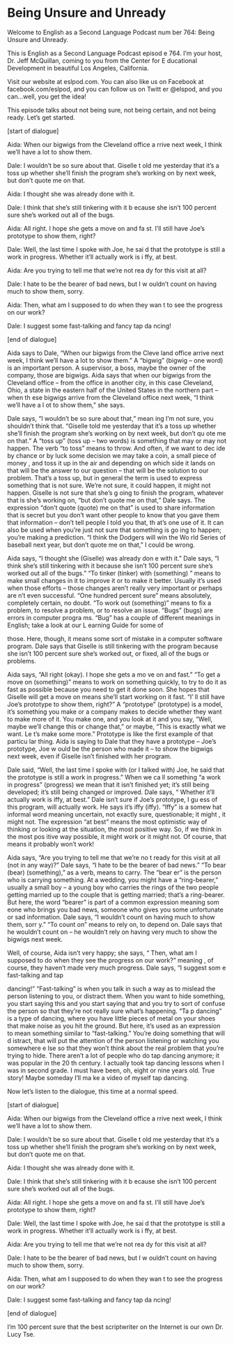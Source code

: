 # Being Unsure and Unready

Welcome to English as a Second Language Podcast num ber 764: Being Unsure and Unready.

This is English as a Second Language Podcast episod e 764.  I’m your host, Dr. Jeff McQuillan, coming to you from the Center for E ducational Development in beautiful Los Angeles, California.

Visit our website at eslpod.com.  You can also like  us on Facebook at facebook.com/eslpod, and you can follow us on Twitt er @elspod, and you can…well, you get the idea!

This episode talks about not being sure, not being certain, and not being ready. Let’s get started.

[start of dialogue]

Aida:  When our bigwigs from the Cleveland office a rrive next week, I think we’ll have a lot to show them.

Dale:  I wouldn’t be so sure about that.  Giselle t old me yesterday that it’s a toss up whether she’ll finish the program she’s working on by next week, but don’t quote me on that.

Aida:  I thought she was already done with it.

Dale:  I think that she’s still tinkering with it b ecause she isn’t 100 percent sure she’s worked out all of the bugs.

Aida:  All right.  I hope she gets a move on and fa st.  I’ll still have Joe’s prototype to show them, right?

Dale:  Well, the last time I spoke with Joe, he sai d that the prototype is still a work in progress.  Whether it’ll actually work is i ffy, at best.

Aida:  Are you trying to tell me that we’re not rea dy for this visit at all?

Dale:  I hate to be the bearer of bad news, but I w ouldn’t count on having much to show them, sorry.

Aida:  Then, what am I supposed to do when they wan t to see the progress on our work?

Dale:  I suggest some fast-talking and fancy tap da ncing!

[end of dialogue]

Aida says to Dale, “When our bigwigs from the Cleve land office arrive next week, I think we’ll have a lot to show them.”  A “bigwig”  (bigwig – one word) is an important person.  A supervisor, a boss, maybe the owner of the company, those are bigwigs.  Aida says that when our bigwigs from the Cleveland office – from the office in another city, in this case Cleveland,  Ohio, a state in the eastern half of the United States in the northern part – when th ese bigwigs arrive from the Cleveland office next week, “I think we’ll have a l ot to show them,” she says.

Dale says, “I wouldn’t be so sure about that,” mean ing I’m not sure, you shouldn’t think that.  “Giselle told me yesterday that it’s a  toss up whether she’ll finish the program she’s working on by next week, but don’t qu ote me on that.”  A “toss up” (toss up – two words) is something that may or may not happen.  The verb “to toss” means to throw.  And often, if we want to dec ide by chance or by luck some decision we may take a coin, a small piece of money , and toss it up in the air and depending on which side it lands on that will be the answer to our question – that will be the solution to our problem.  That’s a toss  up, but in general the term is used to express something that is not sure.  We’re not sure, it could happen, it might not happen.  Giselle is not sure that she’s g oing to finish the program, whatever that is she’s working on, “but don’t quote  me on that,” Dale says.  The expression “don’t quote (quote) me on that” is used  to share information that is secret but you don’t want other people to know that  you gave them that information – don’t tell people I told you that, th at’s one use of it.  It can also be used when you’re just not sure that something is go ing to happen; you’re making a prediction.  “I think the Dodgers will win the Wo rld Series of baseball next year, but don’t quote me on that,” I could be wrong.

Aida says, “I thought she (Giselle) was already don e with it.”  Dale says, “I think she’s still tinkering with it because she isn’t 100  percent sure she’s worked out all of the bugs.”  “To tinker (tinker) with (something) ” means to make small changes in it to improve it or to make it better.  Usually it’s used when those efforts – those changes aren’t really very important or perhaps are n’t even successful.  “One hundred percent sure” means absolutely, completely certain, no doubt.  “To work out (something)” means to fix a problem, to resolve  a problem, or to resolve an issue.  “Bugs” (bugs) are errors in computer progra ms.  “Bug” has a couple of different meanings in English; take a look at our L earning Guide for some of

those.  Here, though, it means some sort of mistake  in a computer software program.  Dale says that Giselle is still tinkering  with the program because she isn’t 100 percent sure she’s worked out, or fixed, all of the bugs or problems.

Aida says, “All right (okay).  I hope she gets a mo ve on and fast.”  “To get a move on (something)” means to work on something quickly,  to try to do it as fast as possible because you need to get it done soon.  She  hopes that Giselle will get a move on means she’ll start working on it fast.  “I’ ll still have Joe’s prototype to show them, right?”  A “prototype” (prototype) is a model, it’s something you make or a company makes to decide whether they want to make more of it.  You make one, and you look at it and you say, “Well, maybe we’ll change this or change that,” or maybe, “This is exactly what we want.  Le t’s make some more.” Prototype is like the first example of that particu lar thing.  Aida is saying to Dale that they have a prototype – Joe’s prototype, Joe w ould be the person who made it – to show the bigwigs next week, even if Giselle  isn’t finished with her program.

Dale said, “Well, the last time I spoke with (or I talked with) Joe, he said that the prototype is still a work in progress.”  When we ca ll something “a work in progress” (progress) we mean that it isn’t finished  yet; it’s still being developed; it’s still being changed or improved.  Dale says, “ Whether it’ll actually work is iffy, at best.”  Dale isn’t sure if Joe’s prototype, I gu ess of this program, will actually work.  He says it’s iffy (iffy).  “Iffy” is a somew hat informal word meaning uncertain, not exactly sure, questionable; it might , it might not.  The expression “at best” means the most optimistic way of thinking  or looking at the situation, the most positive way.  So, if we think in the most pos itive way possible, it might work or it might not.  Of course, that means it probably  won’t work!

Aida says, “Are you trying to tell me that we’re no t ready for this visit at all (not in any way)?”  Dale says, “I hate to be the bearer of bad news.”  “To bear (bear) (something),” as a verb, means to carry.  The “bear er” is the person who is carrying something.  At a wedding, you might have a  “ring-bearer,” usually a small boy – a young boy who carries the rings of the two people getting married up to the couple that is getting married; that’s a ring-bearer.  But here, the word “bearer” is part of a common expression meaning som eone who brings you bad news, someone who gives you some unfortunate or sad  information.  Dale says, “I wouldn’t count on having much to show them, sorr y.”  “To count on” means to rely on, to depend on.  Dale says that he wouldn’t count on – he wouldn’t rely on having very much to show the bigwigs next week.

Well, of course, Aida isn’t very happy; she says, “ Then, what am I supposed to do when they see the progress on our work?” meaning , of course, they haven’t made very much progress.  Dale says, “I suggest som e fast-talking and tap

dancing!”  “Fast-talking” is when you talk in such a way as to mislead the person listening to you, or distract them.  When you want to hide something, you start saying this and you start saying that and you try to sort of confuse the person so that they’re not really sure what’s happening.  “Ta p dancing” is a type of dancing, where you have little pieces of metal on your shoes  that make noise as you hit the ground.  But here, it’s used as an expression to mean something similar to “fast-talking.”  You’re doing something that will d istract, that will put the attention of the person listening or watching you somewhere e lse so that they won’t think about the real problem that you’re trying to hide.  There aren’t a lot of people who do tap dancing anymore; it was popular in the 20 th  century.  I actually took tap dancing lessons when I was in second grade.  I must  have been, oh, eight or nine years old.  True story!  Maybe someday I’ll ma ke a video of myself tap dancing.

Now let’s listen to the dialogue, this time at a normal speed.

[start of dialogue]

Aida:  When our bigwigs from the Cleveland office a rrive next week, I think we’ll have a lot to show them.

Dale:  I wouldn’t be so sure about that.  Giselle t old me yesterday that it’s a toss up whether she’ll finish the program she’s working on by next week, but don’t quote me on that.

Aida:  I thought she was already done with it.

Dale:  I think that she’s still tinkering with it b ecause she isn’t 100 percent sure she’s worked out all of the bugs.

Aida:  All right.  I hope she gets a move on and fa st.  I’ll still have Joe’s prototype to show them, right?

Dale:  Well, the last time I spoke with Joe, he sai d that the prototype is still a work in progress.  Whether it’ll actually work is i ffy, at best.

Aida:  Are you trying to tell me that we’re not rea dy for this visit at all?

Dale:  I hate to be the bearer of bad news, but I w ouldn’t count on having much to show them, sorry.

Aida:  Then, what am I supposed to do when they wan t to see the progress on our work?

Dale:  I suggest some fast-talking and fancy tap da ncing!

[end of dialogue]

I’m 100 percent sure that the best scriptwriter on the Internet is our own Dr. Lucy Tse.





